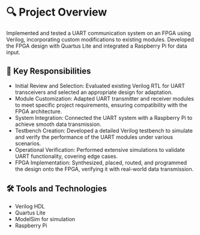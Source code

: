 # 🔍 Project Overview
Implemented and tested a UART communication system on an FPGA using Verilog, incorporating custom modifications to existing modules. Developed the FPGA design with Quartus Lite and integrated a Raspberry Pi for data input.

## 🔧 Key Responsibilities
- Initial Review and Selection: Evaluated existing Verilog RTL for UART transceivers and selected an appropriate design for adaptation.
- Module Customization: Adapted UART transmitter and receiver modules to meet specific project requirements, ensuring compatibility with the FPGA architecture.
- System Integration: Connected the UART system with a Raspberry Pi to achieve smooth data transmission.
- Testbench Creation: Developed a detailed Verilog testbench to simulate and verify the performance of the UART modules under various scenarios.
- Operational Verification: Performed extensive simulations to validate UART functionality, covering edge cases.
- FPGA Implementation: Synthesized, placed, routed, and programmed the design onto the FPGA, verifying it with real-world data transmission.

## 🛠️ Tools and Technologies
- Verilog HDL
- Quartus Lite
- ModelSim for simulation
- Raspberry Pi
